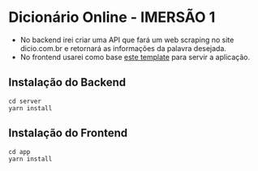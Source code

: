# Dicionário Online - IMERSÃO 1

- No backend irei criar uma API que fará um web scraping no site dicio.com.br e retornará as informações da palavra desejada.
- No frontend usarei como base [este template](https://www.frontendmentor.io/challenges/dictionary-web-app-h5wwnyuKFL) para servir a aplicação.

## Instalação do Backend
```
cd server
yarn install
```

## Instalação do Frontend
```
cd app
yarn install
```